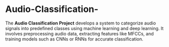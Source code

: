 # Audio-Classification-
The **Audio Classification Project** develops a system to categorize audio signals into predefined classes using machine learning and deep learning. It involves preprocessing audio data, extracting features like MFCCs, and training models such as CNNs or RNNs for accurate classification. 
